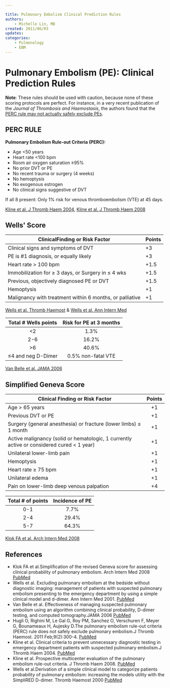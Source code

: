 ```yaml
---

title: Pulmonary Embolism Clinical Prediction Rules
authors:
    - Michelle Lin, MD
created: 2011/06/03
updates:
categories:
    - Pulmonology
    - EBM
---
```


# Pulmonary Embolism (PE): Clinical Prediction Rules

**Note**: These rules should be used with caution, because none of these scoring protocols are perfect. For instance, in a very recent publication of the _Journal of Thrombosis and Haemostasis_, the authors found that the [PERC rule may not actually safely exclude PEs](http://www.ncbi.nlm.nih.gov/pubmed/21091866).

## PERC RULE

**Pulmonary Embolism Rule-out Criteria (PERC):**

- Age &lt;50 years
- Heart rate &lt;100 bpm
- Room air oxygen saturation ≥95%
- No prior DVT or PE
- No recent trauma or surgery (4 weeks)
- No hemoptysis
- No exogenous estrogen
- No clinical signs suggestive of DVT

If all 8 present: Only 1% risk for venous thromboembolism (VTE) at 45 days. 

[Kline et al. J Thromb Haem 2004](http://www.ncbi.nlm.nih.gov/pubmed/15304025), [Kline et al. J Thromb Haem 2008](http://www.ncbi.nlm.nih.gov/pubmed/18318689)

## Wells' Score

| **ClinicalFinding or Risk Factor**                        | **Points** |
| --------------------------------------------------------- | ---------- |
| Clinical signs and symptoms of DVT                        | +3         |
| PE is #1 diagnosis, or equally likely                     | +3         |
| Heart rate > 100 bpm                                      | +1.5       |
| Immobilization for ≥ 3 days, or Surgery in ≤ 4 wks        | +1.5       |
| Previous, objectively diagnosed PE or DVT                 | +1.5       |
| Hemoptysis                                                | +1         |
| Malignancy with treatment within 6 months,  or palliative | +1         |

[Wells et al. Thromb Haemost](http://www.ncbi.nlm.nih.gov/pubmed/10744147) & [Wells et al. Ann Intern Med](http://www.ncbi.nlm.nih.gov/pubmed/11453709)

| **Total # Wells points** | **Risk for PE at 3 months** |
| :----------------------: | :-------------------------: |
|           &lt;2          |             1.3%            |
|            2-6           |            16.2%            |
|            >6            |            40.6%            |
|    ≤4 and neg D-Dimer    |      0.5% non-fatal VTE     |

[Van Belle et al. JAMA 2006](http://www.ncbi.nlm.nih.gov/pubmed/16403929)

## Simplified Geneva Score

| **Clinical Finding or Risk Factor**                                                          | **Points** |
| -------------------------------------------------------------------------------------------- | :--------: |
| Age > 65 years                                                                               |     +1     |
| Previous DVT or PE                                                                           |     +1     |
| Surgery (general anesthesia) or fracture (lower limbs) ≤ 1 month                             |     +1     |
| Active malignancy (solid or hematologic, 1 currently active or considered cured &lt; 1 year) |     +1     |
| Unilateral lower-limb pain                                                                   |     +1     |
| Hemoptysis                                                                                   |     +1     |
| Heart rate ≥ 75 bpm                                                                          |     +1     |
| Unilateral edema                                                                             |     +1     |
| Pain on lower-limb deep venous palpation                                                     |     +4     |

| **Total # of points** | **Incidence of PE** |
| :-------------------: | :-----------------: |
|          0-1          |         7.7%        |
|          2-4          |        29.4%        |
|          5-7          |        64.3%        |

[Klok FA et al. Arch Intern Med 2008](http://www.ncbi.nlm.nih.gov/pubmed/18955643)

## References

- Klok FA et al.Simplification of the revised Geneva score for assessing clinical probability of pulmonary embolism. Arch Intern Med 2008 [PubMed](http://www.ncbi.nlm.nih.gov/pubmed/18955643)
- Wells et al. Excluding pulmonary embolism at the bedside without diagnostic imaging: management of patients with suspected pulmonary embolism presenting to the emergency department by using a simple clinical model and d-dimer. Ann Intern Med 2001. [PubMed](http://www.ncbi.nlm.nih.gov/pubmed/11453709)
- Van Belle et al. Effectiveness of managing suspected pulmonary embolism using an algorithm combining clinical probability, D-dimer testing, and computed tomography.JAMA 2006 [PubMed](http://www.ncbi.nlm.nih.gov/pubmed/16403929)
- Hugli O, Righini M, Le Gal G, Roy PM, Sanchez O, Verschuren F, Meyer G, Bounameaux H, Aujesky D.The pulmonary embolism rule-out criteria (PERC) rule does not safely exclude pulmonary embolism.J Thromb Haemost. 2011 Feb;9(2):300-4. [PubMed](http://www.ncbi.nlm.nih.gov/pubmed/21091866)
- Kline et al. Clinical criteria to prevent unnecessary diagnostic testing in emergency department patients with suspected pulmonary embolism.J Thromb Haem 2004. [PubMed](http://www.ncbi.nlm.nih.gov/pubmed/15304025)
- Kline et al. Prospective multicenter evaluation of the pulmonary embolism rule-out criteria. J Thromb Haem 2008. [PubMed](http://www.ncbi.nlm.nih.gov/pubmed/18318689)
- Wells et al.Derivation of a simple clinical model to categorize patients probability of pulmonary embolism: increasing the models utility with the SimpliRED D-dimer. Thromb Haemost 2000 [PubMed](http://www.ncbi.nlm.nih.gov/pubmed/10744147)
